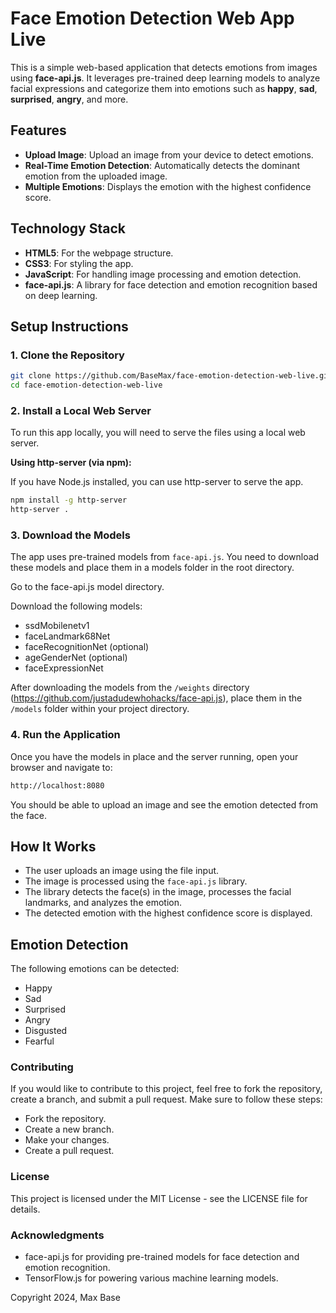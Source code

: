 # Face Emotion Detection Web App Live

This is a simple web-based application that detects emotions from images using **face-api.js**. It leverages pre-trained deep learning models to analyze facial expressions and categorize them into emotions such as **happy**, **sad**, **surprised**, **angry**, and more.

## Features

- **Upload Image**: Upload an image from your device to detect emotions.
- **Real-Time Emotion Detection**: Automatically detects the dominant emotion from the uploaded image.
- **Multiple Emotions**: Displays the emotion with the highest confidence score.

## Technology Stack

- **HTML5**: For the webpage structure.
- **CSS3**: For styling the app.
- **JavaScript**: For handling image processing and emotion detection.
- **face-api.js**: A library for face detection and emotion recognition based on deep learning.

## Setup Instructions

### 1. Clone the Repository

```bash
git clone https://github.com/BaseMax/face-emotion-detection-web-live.git
cd face-emotion-detection-web-live
```

### 2. Install a Local Web Server

To run this app locally, you will need to serve the files using a local web server.

**Using http-server (via npm):**

If you have Node.js installed, you can use http-server to serve the app.

```bash
npm install -g http-server
http-server .
```

### 3. Download the Models

The app uses pre-trained models from `face-api.js`. You need to download these models and place them in a models folder in the root directory.

Go to the face-api.js model directory.

Download the following models:
- ssdMobilenetv1
- faceLandmark68Net
- faceRecognitionNet (optional)
- ageGenderNet (optional)
- faceExpressionNet

After downloading the models from the `/weights` directory (https://github.com/justadudewhohacks/face-api.js), place them in the `/models` folder within your project directory.

### 4. Run the Application

Once you have the models in place and the server running, open your browser and navigate to:

```bash
http://localhost:8080
```

You should be able to upload an image and see the emotion detected from the face.

## How It Works

- The user uploads an image using the file input.
- The image is processed using the `face-api.js` library.
- The library detects the face(s) in the image, processes the facial landmarks, and analyzes the emotion.
- The detected emotion with the highest confidence score is displayed.

## Emotion Detection

The following emotions can be detected:

- Happy
- Sad
- Surprised
- Angry
- Disgusted
- Fearful

### Contributing

If you would like to contribute to this project, feel free to fork the repository, create a branch, and submit a pull request. Make sure to follow these steps:

- Fork the repository.
- Create a new branch.
- Make your changes.
- Create a pull request.

### License

This project is licensed under the MIT License - see the LICENSE file for details.

### Acknowledgments

- face-api.js for providing pre-trained models for face detection and emotion recognition.
- TensorFlow.js for powering various machine learning models.

Copyright 2024, Max Base
